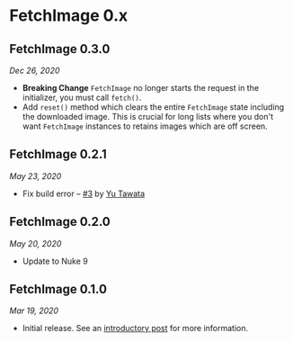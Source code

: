 # FetchImage 0.x

## FetchImage 0.3.0

*Dec 26, 2020*

- **Breaking Change** `FetchImage` no longer starts the request in the initializer, you must call `fetch()`.
- Add `reset()` method which clears the entire `FetchImage` state including the downloaded image. This is crucial for long lists where you don't want `FetchImage` instances to retains images which are off screen.

## FetchImage 0.2.1

*May 23, 2020*

- Fix build error – [#3](https://github.com/kean/FetchImage/pull/3) by [Yu Tawata](https://github.com/yuta24)

## FetchImage 0.2.0

*May 20, 2020*

- Update to Nuke 9

## FetchImage 0.1.0

*Mar 19, 2020*

- Initial release. See an [introductory post](https://kean.github.io/post/introducing-fetch-image) for more information.
